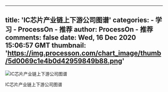 
---
title: 'IC芯片产业链上下游公司图谱'
categories: 
    - 学习
    - ProcessOn - 推荐
author: ProcessOn - 推荐
comments: false
date: Wed, 16 Dec 2020 15:06:57 GMT
thumbnail: 'https://img.processon.com/chart_image/thumb/5d0069c1e4b0d42959849b88.png'
---

<div>   
<img class="thumb" alt="IC芯片产业链上下游公司图谱" src="https://img.processon.com/chart_image/thumb/5d0069c1e4b0d42959849b88.png" referrerpolicy="no-referrer">
<p>IC芯片产业链上下游公司图谱</p>  
</div>
            